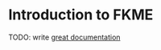 # Introduction to FKME

TODO: write [great documentation](http://jacobian.org/writing/what-to-write/)
